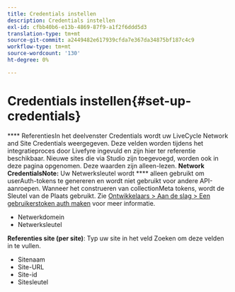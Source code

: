 ```yaml
---
title: Credentials instellen
description: Credentials instellen
exl-id: cfbb40b6-e13b-4869-87f9-a1f2f6ddd5d3
translation-type: tm+mt
source-git-commit: a2449482e617939cfda7e367da34875bf187c4c9
workflow-type: tm+mt
source-wordcount: '130'
ht-degree: 0%

---
```


# Credentials instellen{#set-up-credentials}

**** ReferentiesIn het deelvenster Credentials wordt uw LiveCycle Network and Site Credentials weergegeven. Deze velden worden tijdens het integratieproces door Livefyre ingevuld en zijn hier ter referentie beschikbaar. Nieuwe sites die via Studio zijn toegevoegd, worden ook in deze pagina opgenomen. Deze waarden zijn alleen-lezen.
**Network** **CredentialsNote:** Uw Netwerksleutel wordt  **** alleen gebruikt om userAuth-tokens te genereren en wordt niet gebruikt voor andere API-aanroepen. Wanneer het construeren van collectionMeta tokens, wordt de Sleutel van de Plaats gebruikt. Zie [Ontwikkelaars > Aan de slag > Een gebruikerstoken auth maken](https://answers.livefyre.com/developers/getting-started/tokens/auth/) voor meer informatie.

* Netwerkdomein
* Netwerksleutel

**Referenties site (per site)**: Typ uw site in het veld Zoeken om deze velden in te vullen.

* Sitenaam
* Site-URL
* Site-id
* Sitesleutel
